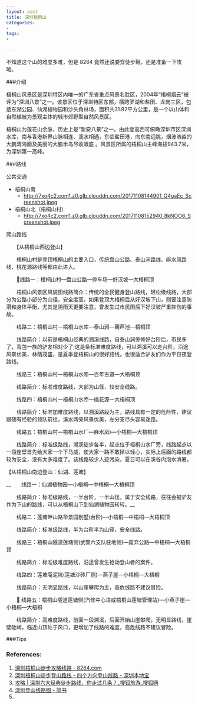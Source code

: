 ```yaml
---
layout: post
title: 深圳梧桐山
categories: 
- 
tags:
- 

---
```


不知道这个山的难度多难，但是 8264 竟然还说要穿徒步鞋，还是准备一下攻略。

###介绍

梧桐山风景区是深圳特区内唯一的广东省重点风景名胜区，2004年“梧桐烟云”被评为“深圳八景”之一。该景区位于深圳特区东部，横跨罗湖和盐田、龙岗三区，包括东湖公园、仙湖植物园和沙头角林场，面积共31.82平方公里，是一个以山体和自然植被为景观主体的城市郊野型自然风景区。

<!--more-->

梧桐山为莲花山余脉，历史上是“新安八景”之一。由此登高西可俯瞰深圳市区深圳水库，南与香港新界山脉相连、溪水相通，东临盐田港，向东南远眺，烟波浩淼的大鹏湾海面及美丽的大鹏半岛尽收眼底 。风景区所属的梧桐山主峰海拔943.7米，为深圳第一高峰。




###路线

公共交通

+ 梧桐山南
    * http://7xo4c2.com1.z0.glb.clouddn.com/20171108144901_G4gaEc_Screenshot.jpeg
+ 梧桐山北（梧桐山村）
    * http://7xo4c2.com1.z0.glb.clouddn.com/20171108152940_8kNOO8_Screenshot.jpeg


爬山路线

　　【从梧桐山西边登山】

　　梧桐山村是登顶梧桐山的主要入口，传统盘山公路、泰山涧路线、麻水凤路线、桃花源路线等都由此进入。

　　🌟线路一：梧桐山村—盘山公路—停车场—好汉坡—大梧桐顶

　　梧桐山风景区风貌图线路简介：传统的全民健身登山路线，轻松级线路，大部分为公路小部分为山径，安全度高，如果登顶大梧桐后从好汉坡下山，则要注意防滑和身体平衡，尤其是阴雨天更要注意，曾发生过市民雨后下好汉坡严重摔伤的事故。

　　线路二：梧桐山村—梧桐山水库—泰山涧—葫芦池—梧桐顶

　　线路简介：以前是梧桐山经典的溯溪线路，自泰山涧旁修好台阶后，市民多了，背包一族的驴友相对少了;这是条标准难度路线，可以溯溪可以走台阶，沿途风景优美，林荫茂盛，是夏季登梧桐山的很好路线，也很适合驴友们作为平日夜登路线。

　　线路三：梧桐山村—梧桐山水库—百年古道—大梧桐顶

　　线路简介：标准难度路线，大部为山径，较安全线路。

　　线路四：梧桐山村—梧桐山水库—桃花源—大梧桐顶

　　线路简介：标准加难度路线，以溯溪路段为主，路线具有一定的危险性，建议跟随有经验的领队前往，溪水两旁风景优美，左分支尽头容易迷路。

　　线路五：梧桐山村—梧桐山水厂—麻水凤)—小梧桐—大梧桐顶

　　线路简介：标准级路线，溯溪徒步各半，起点位于梧桐山水厂旁，线路起点以一段崖壁首先给大家一个下马威，使大家一路不敢掉以轻心，实际上后面的路线都较为安全，没有太多难度了。该线路较少人迹污染，夏日可以在溪谷内泡水消暑。


【从梧桐山南边登山：仙湖、莲塘】

__　　线路一：仙湖植物园—小梧桐—中梧桐—大梧桐顶

　　线路简介：标准级路线，一半台阶，一半山径，属于安全线路，往往会被驴友作为下山的路线，可以从梧桐山下到仙湖植物园转转。__

　　线路二：莲塘畔山路华景园别墅(台阶)—小梧桐—中梧桐—大梧桐顶

　　线路简介：标准级路线，半为台阶半为山径，安全线路。

　　线路三：梧桐山隧道莲塘侧(武警六支队驻地侧)—废弃公路—中梧桐—大梧桐顶

　　线路简介：标准级难度路线，沿途曾发生抢劫登山者的案件。

　　线路四：莲塘庵泥坑(莲塘沙砖厂侧)—燕子崖—小梧桐—大梧桐

　　线路简介：无明显路线，以山崖攀爬为主，高危线路不建议冒险。

　　🌟 线路五：梧桐山隧道莲塘侧(汽修中心进或梧桐山莲塘管理站)—小燕子崖—小梧桐—大梧桐

　　线路简介：高难度路线，前面一段溯溪，后面开始山崖攀爬，无明显路线，崖壁陡峭，临近山顶处于风口，更增加了线路的难度，高危线路不建议冒险。





###Tips




### References:
1. [深圳梧桐山徒步攻略线路 - 8264.com](http://www.8264.com/xianlu-2166143)
2. [深圳梧桐山徒步登山路线 - 四个方向登山线路 - 深圳本地宝](http://ly.sz.bendibao.com/tour/2011118/ly278861.html)
3. [攻略 | 深圳六大经典徒步路线，你走过几条？_搜狐旅游_搜狐网](http://www.sohu.com/a/120642683_376239)
4. [深圳登山线路图 - 简书](http://www.jianshu.com/p/486e21127c4f)
5. 